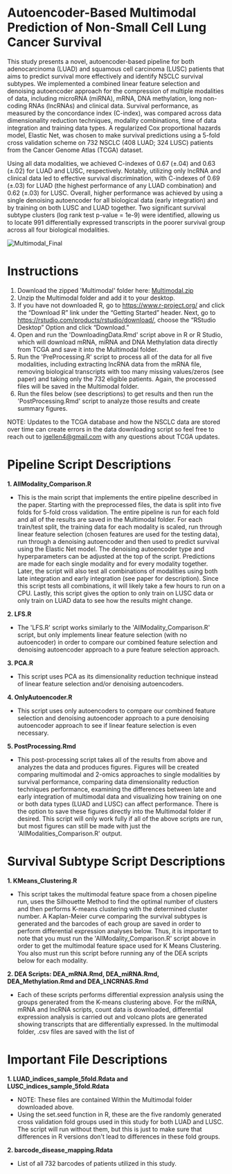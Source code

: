 # Autoencoder-Based Multimodal Prediction of Non-Small Cell Lung Cancer Survival

This study presents a novel, autoencoder-based pipeline for both adenocarcinoma (LUAD) and squamous cell carcinoma (LUSC) patients that aims to predict survival more effectively and identify NSCLC survival subtypes. We implemented a combined linear feature selection and denoising autoencoder approach for the compression of multiple modalities of data, including microRNA (miRNA), mRNA, DNA methylation, long non-coding RNAs (lncRNAs) and clinical data. Survival performance, as measured by the concordance index (C-index), was compared across data dimensionality reduction techniques, modality combinations, time of data integration and training data types. A regularized Cox proportional hazards model, Elastic Net, was chosen to make survival predictions using a 5-fold cross validation scheme on 732 NSCLC (408 LUAD; 324 LUSC) patients from the Cancer Genome Atlas (TCGA) dataset. 

Using all data modalities, we achieved C-indexes of 0.67 (±.04) and 0.63 (±.02) for LUAD and LUSC, respectively. Notably, utilizing only lncRNA and clinical data led to effective survival discrimination, with C-indexes of 0.69 (±.03) for LUAD (the highest performance of any LUAD combination) and 0.62 (±.03) for LUSC. Overall, higher performance was achieved by using a single denoising autoencoder for all biological data (early integration) and by training on both LUSC and LUAD together. Two significant survival subtype clusters (log rank test p-value = 1e-9) were identified, allowing us to locate 991 differentially expressed transcripts in the poorer survival group across all four biological modalities.

![Multimodal_Final](https://user-images.githubusercontent.com/34974716/171767371-0e2c3dea-2fdf-4af3-bd1c-8049456c80bf.png)

# Instructions

1. Download the zipped 'Multimodal' folder here: [Multimodal.zip](https://github.com/jellen44/Multimodal_NSCLC/files/8828858/Multimodal.zip)
2. Unzip the Multimodal folder and add it to your desktop.
2. If you have not downloaded R, go to https://www.r-project.org/ and click the “Download R” link under the “Getting Started” header. Next, go to https://rstudio.com/products/rstudio/download/, choose the “RStudio Desktop” Option and click “Download.”
3. Open and run the 'DownloadingData.Rmd' script above in R or R Studio, which will download mRNA, miRNA and DNA Methylation data directly from TCGA and save it into the Multimodal folder. 
4. Run the 'PreProcessing.R' script to process all of the data for all five modalities, including extracting lncRNA data from the mRNA file, removing biological transcripts with too many missing values/zeros (see paper) and taking only the 732 eligible patients. Again, the processed files will be saved in the Multimodal folder.
5. Run the files below (see descriptions) to get results and then run the 'PostProcessing.Rmd' script to analyze those results and create summary figures.

NOTE: Updates to the TCGA database and how the NSCLC data are stored over time can create errors in the data downloading script so feel free to reach out to jgellen4@gmail.com with any questions about TCGA updates.

# Pipeline Script Descriptions

**1. AllModality_Comparison.R**

- This is the main script that implements the entire pipeline described in the paper. Starting with the preprocessed files, the data is split into five folds for 5-fold cross validation. The entire pipeline is run for each fold and all of the results are saved in the Multimodal folder. For each train/test split, the training data for each modality is scaled, run through linear feature selection (chosen features are used for the testing data), run through a denoising autoencoder and then used to predict survival using the Elastic Net model. The denoising autoencoder type and hyperparameters can be adjusted at the top of the script. Predictions are made for each single modality and for every modality together. Later, the script will also test all combinations of modalities using both late integration and early integration (see paper for description). Since this script tests all combinations, it will likely take a few hours to run on a CPU. Lastly, this script gives the option to only train on LUSC data or only train on LUAD data to see how the results might change.

**2. LFS.R**

- The 'LFS.R' script works similarly to the 'AllModality_Comparison.R' script, but only implements linear feature selection (with no autoencoder) in order to compare our combined feature selection and denoising autoencoder approach to a pure feature selection approach.

**3. PCA.R**

- This script uses PCA as its dimensionality reduction technique instead of linear feature selection and/or denoising autoencoders.

**4. OnlyAutoencoder.R**

- This script uses only autoencoders to compare our combined feature selection and denoising autoencoder approach to a pure denoising autoencoder approach to see if linear feature selection is even necessary.

**5. PostProcessing.Rmd**

- This post-processing script takes all of the results from above and analyzes the data and produces figures. Figures will be created comparing multimodal and 2-omics approaches to single modalities by survival performance, comparing data dimensionality reduction techniques performance, examining the differences between late and early integration of multimodal data and visualizing how training on one or both data types (LUAD and LUSC) can affect performance. There is the option to save these figures directly into the Multimodal folder if desired. This script will only work fully if all of the above scripts are run, but most figures can still be made with just the 'AllModalities_Comparison.R' output.

# Survival Subtype Script Descriptions

**1. KMeans_Clustering.R**

- This script takes the multimodal feature space from a chosen pipeline run, uses the Silhouette Method to find the optimal number of clusters and then performs K-means clustering with the determined cluster number. A Kaplan-Meier curve comparing the survival subtypes is generated and the barcodes of each group are saved in order to perform differential expression analyses below. Thus, it is important to note that you must run the 'AllModality_Comparison.R' script above in order to get the multimodal feature space used for K Means Clustering. You also must run this script before running any of the DEA scripts below for each modality.

**2. DEA Scripts: DEA_mRNA.Rmd, DEA_miRNA.Rmd, DEA_Methylation.Rmd and DEA_LNCRNAS.Rmd**

- Each of these scripts performs differential expression analysis using the groups generated from the K-means clustering above. For the miRNA, mRNA and lncRNA scripts, count data is downloaded, differential expression analysis is carried out and volcano plots are generated showing transcripts that are differentially expressed. In the multimodal folder, .csv files are saved with the list of 

# Important File Descriptions

**1. LUAD_indices_sample_5fold.Rdata and LUSC_indices_sample_5fold.Rdata**

- NOTE: These files are contained Within the Multimodal folder downloaded above.
- Using the set.seed function in R, these are the five randomly generated cross validation fold groups used in this study for both LUAD and LUSC. The script will run without them, but this is just to make sure that differences in R versions don't lead to differences in these fold groups.

**2. barcode_disease_mapping.Rdata**

- List of all 732 barcodes of patients utilized in this study.

